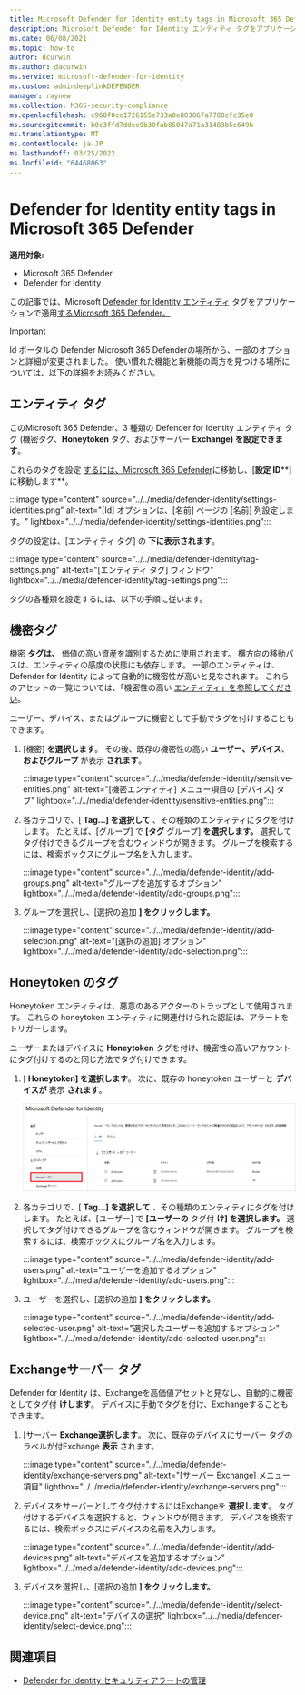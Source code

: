 ```yaml
---
title: Microsoft Defender for Identity entity tags in Microsoft 365 Defender
description: Microsoft Defender for Identity エンティティ タグをアプリケーションに適用する方法についてMicrosoft 365 Defender
ms.date: 06/08/2021
ms.topic: how-to
author: dcurwin
ms.author: dacurwin
ms.service: microsoft-defender-for-identity
ms.custom: admindeeplinkDEFENDER
manager: raynew
ms.collection: M365-security-compliance
ms.openlocfilehash: c960f0cc1726155e733a0e88386fa7788cfc35e0
ms.sourcegitcommit: b0c3ffd7ddee9b30fab85047a71a31483b5c649b
ms.translationtype: MT
ms.contentlocale: ja-JP
ms.lasthandoff: 03/25/2022
ms.locfileid: "64468063"
---
```

# <a name="defender-for-identity-entity-tags-in-microsoft-365-defender"></a>Defender for Identity entity tags in Microsoft 365 Defender

**適用対象:**

- Microsoft 365 Defender
- Defender for Identity

この記事では、Microsoft [Defender for Identity エンティティ](/defender-for-identity) タグをアプリケーションで適用[するMicrosoft 365 Defender。](/microsoft-365/security/defender/overview-security-center)

>[!IMPORTANT]
>Id ポータルの Defender Microsoft 365 Defenderの場所から、一部のオプションと詳細が変更されました。 使い慣れた機能と新機能の両方を見つける場所については、以下の詳細をお読みください。

## <a name="entity-tags"></a>エンティティ タグ

このMicrosoft 365 Defender、3 種類の Defender for Identity エンティティ タグ (機密タグ、**Honeytoken** タグ、およびサーバー **Exchange) を設定できます**。 

これらのタグを設定 <a href="https://go.microsoft.com/fwlink/p/?linkid=2077139" target="_blank">するには、Microsoft 365 Defender</a>に移動し、[**設定 ID****] に移動します**。

:::image type="content" source="../../media/defender-identity/settings-identities.png" alt-text="[Id] オプションは、[名前] ページの [名前] 列設定します。" lightbox="../../media/defender-identity/settings-identities.png":::

タグの設定は、[エンティティ タグ] の **下に表示されます**。

:::image type="content" source="../../media/defender-identity/tag-settings.png" alt-text="[エンティティ タグ] ウィンドウ" lightbox="../../media/defender-identity/tag-settings.png":::

タグの各種類を設定するには、以下の手順に従います。

## <a name="sensitive--tags"></a>機密タグ

機密 **タグは、** 価値の高い資産を識別するために使用されます。 横方向の移動パスは、エンティティの感度の状態にも依存します。 一部のエンティティは、Defender for Identity によって自動的に機密性が高いと見なされます。 これらのアセットの一覧については、「機密性の高い [エンティティ」を参照してください](/defender-for-identity/manage-sensitive-honeytoken-accounts#sensitive-entities)。

ユーザー、デバイス、またはグループに機密として手動でタグを付けすることもできます。

1. [機密] **を選択します**。 その後、既存の機密性の高い **ユーザー、デバイス**、 **およびグループ** が表示 **されます**。

   :::image type="content" source="../../media/defender-identity/sensitive-entities.png" alt-text="[機密エンティティ] メニュー項目の [デバイス] タブ" lightbox="../../media/defender-identity/sensitive-entities.png":::

1. 各カテゴリで、[ **Tag...] を選択して** 、その種類のエンティティにタグを付けします。 たとえば、[グループ] で **[タグ** グループ] **を選択します。** 選択してタグ付けできるグループを含むウィンドウが開きます。 グループを検索するには、検索ボックスにグループ名を入力します。

   :::image type="content" source="../../media/defender-identity/add-groups.png" alt-text="グループを追加するオプション" lightbox="../../media/defender-identity/add-groups.png":::

1. グループを選択し、[選択の追加 **] をクリックします。**

   :::image type="content" source="../../media/defender-identity/add-selection.png" alt-text="[選択の追加] オプション" lightbox="../../media/defender-identity/add-selection.png":::

## <a name="honeytoken-tags"></a>Honeytoken のタグ

Honeytoken エンティティは、悪意のあるアクターのトラップとして使用されます。 これらの honeytoken エンティティに関連付けられた認証は、アラートをトリガーします。

ユーザーまたはデバイスに **Honeytoken** タグを付け、機密性の高いアカウントにタグ付けするのと同じ方法でタグ付けできます。

1. [ **Honeytoken] を選択します**。 次に、既存の honeytoken ユーザーと **デバイスが** 表示 **されます**。

    ![Honeytoken エンティティ。](../../media/defender-identity/honeytoken-entities.png)

1. 各カテゴリで、[ **Tag...] を選択して** 、その種類のエンティティにタグを付けします。 たとえば、[ユーザー] で **[ユーザーの** タグ付 **け] を選択します。** 選択してタグ付けできるグループを含むウィンドウが開きます。 グループを検索するには、検索ボックスにグループ名を入力します。

   :::image type="content" source="../../media/defender-identity/add-users.png" alt-text="ユーザーを追加するオプション" lightbox="../../media/defender-identity/add-users.png":::

1. ユーザーを選択し、[選択の追加 **] をクリックします。**

   :::image type="content" source="../../media/defender-identity/add-selected-user.png" alt-text="選択したユーザーを追加するオプション" lightbox="../../media/defender-identity/add-selected-user.png":::

## <a name="exchange-server-tags"></a>Exchangeサーバー タグ

Defender for Identity は、Exchangeを高価値アセットと見なし、自動的に機密としてタグ付 **けします**。 デバイスに手動でタグを付け、Exchangeすることもできます。

1. [サーバー **Exchange選択します**。 次に、既存のデバイスにサーバー タグのラベルが付Exchange **表示** されます。

   :::image type="content" source="../../media/defender-identity/exchange-servers.png" alt-text="[サーバー Exchange] メニュー項目" lightbox="../../media/defender-identity/exchange-servers.png":::

1. デバイスをサーバーとしてタグ付けするにはExchangeを **選択します**。  タグ付けするデバイスを選択すると、ウィンドウが開きます。 デバイスを検索するには、検索ボックスにデバイスの名前を入力します。

   :::image type="content" source="../../media/defender-identity/add-devices.png" alt-text="デバイスを追加するオプション" lightbox="../../media/defender-identity/add-devices.png":::

1. デバイスを選択し、[選択の追加 **] をクリックします。**

   :::image type="content" source="../../media/defender-identity/select-device.png" alt-text="デバイスの選択" lightbox="../../media/defender-identity/select-device.png":::

## <a name="see-also"></a>関連項目

- [Defender for Identity セキュリティアラートの管理](manage-security-alerts.md)
